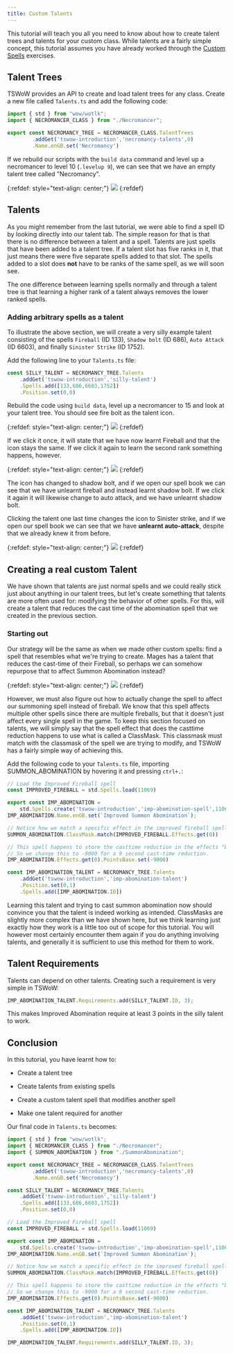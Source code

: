```yaml
---
title: Custom Talents
---
```


This tutorial will teach you all you need to know about how to create talent trees and talents for your custom class. While talents are a fairly simple concept, this tutorial assumes you have already worked through the [Custom Spells](5_CustomSpells.md) exercises.

## Talent Trees

TSWoW provides an API to create and load talent trees for any class. Create a new file called `Talents.ts` and add the following code:

```ts
import { std } from "wow/wotlk";
import { NECROMANCER_CLASS } from "./Necromancer";

export const NECROMANCY_TREE = NECROMANCER_CLASS.TalentTrees
        .addGet('tswow-introduction','necromancy-talents',0)
        .Name.enGB.set('Necromancy')
```

If we rebuild our scripts with the `build data` command and level up a necromancer to level 10 (`.levelup 9`), we can see that we have an empty talent tree called "Necromancy".

{:refdef: style="text-align: center;"}
![](../necromancy-talents.png)
{:refdef}

## Talents
As you might remember from the last tutorial, we were able to find a spell ID by looking directly into our talent tab. The simple reason for that is that there is no difference between a talent and a spell. Talents are just spells that have been added to a talent tree. If a talent slot has five ranks in it, that just means there were five separate spells added to that slot. The spells added to a slot does **not** have to be ranks of the same spell, as we will soon see.

The one difference between learning spells normally and through a talent tree is that learning a higher rank of a talent always removes the lower ranked spells.

### Adding arbitrary spells as a talent

To illustrate the above section, we will create a very silly example talent consisting of the spells `Fireball` (ID 133), `Shadow bolt` (ID 686), `Auto Attack` (ID 6603), and finally `Sinister Strike` (ID 1752).

Add the following line to your `Talents.ts` file:

```ts
const SILLY_TALENT = NECROMANCY_TREE.Talents
    .addGet('tswow-introduction','silly-talent')
    .Spells.add([133,686,6603,1752])
    .Position.set(0,0)
```

Rebuild the code using `build data`, level up a necromancer to 15 and look at your talent tree. You should see fire bolt as the talent icon.

{:refdef: style="text-align: center;"}
![](../fireball-talent.png)
{:refdef}

If we click it once, it will state that we have now learnt Fireball and that the icon stays the same. If we click it again to learn the second rank something happens, however.

{:refdef: style="text-align: center;"}
![](../shadowbolt-talent.png)
{:refdef}

The icon has changed to shadow bolt, and if we open our spell book we can see that we have unlearnt fireball and instead learnt shadow bolt. If we click it again it will likewise change to auto attack, and we have unlearnt shadow bolt.

Clicking the talent one last time changes the icon to Sinister strike, and if we open our spell book we can see that we have **unlearnt auto-attack**, despite that we already knew it from before.

{:refdef: style="text-align: center;"}
![](../no-autoattack.png)
{:refdef}

## Creating a real custom Talent

We have shown that talents are just normal spells and we could really stick just about anything in our talent trees, but let's create something that talents are more often used for: modifying the behavior of other spells. For this, will create a talent that reduces the cast time of the abomination spell that we created in the previous section.

### Starting out

Our strategy will be the same as when we made other custom spells: find a spell that resembles what we're trying to create. Mages has a talent that reduces the cast-time of their Fireball, so perhaps we can somehow repurpose that to affect Summon Abomination instead?

{:refdef: style="text-align: center;"}
![](../imp-fireball.png)
{:refdef}

However, we must also figure out how to actually change the spell to affect our summoning spell instead of fireball. We know that this spell affects multiple other spells since there are multiple fireballs, but that it doesn't just affect every single spell in the game. To keep this section focused on talents, we will simply say that the spell effect that does the casttime reduction happens to use what is called a ClassMask. This classmask must match with the classmask of the spell we are trying to modify, and TSWoW has a fairly simple way of achieving this.

Add the following code to your `Talents.ts` file, importing SUMMON_ABOMINATION by hovering it and pressing `ctrl+.`:

```ts
// Load the Improved Fireball spell
const IMPROVED_FIREBALL = std.Spells.load(11069)

export const IMP_ABOMINATION =
    std.Spells.create('tswow-introduction','imp-abomination-spell',11069)
IMP_ABOMINATION.Name.enGB.set(`Improved Summon Abomination`);

// Notice how we match a specific effect in the improved fireball spell
SUMMON_ABOMINATION.ClassMask.match(IMPROVED_FIREBALL.Effects.get(0))

// This spell happens to store the casttime reduction in the effects "BasePoints" field
// So we change this to -9000 for a 9 second cast-time reduction.
IMP_ABOMINATION.Effects.get(0).PointsBase.set(-9000)

const IMP_ABOMINATION_TALENT = NECROMANCY_TREE.Talents
    .addGet('tswow-introduction','imp-abomination-talent')
    .Position.set(0,1)
    .Spells.add([IMP_ABOMINATION.ID])
```
Learning this talent and trying to cast summon abomination now should convince you that the talent is indeed working as intended. ClassMasks are slightly more complex than we have shown here, but we think learning just exactly how they work is a little too out of scope for this tutorial. You will however most certainly encounter them again if you do anything involving talents, and generally it is sufficient to use this method for them to work.

## Talent Requirements

Talents can depend on other talents. Creating such a requirement is very simple in TSWoW:

```ts
IMP_ABOMINATION_TALENT.Requirements.add(SILLY_TALENT.ID, 3);
```

This makes Improved Abomination require at least 3 points in the silly talent to work.

## Conclusion

In this tutorial, you have learnt how to:

- Create a talent tree

- Create talents from existing spells

- Create a custom talent spell that modifies another spell

- Make one talent required for another

Our final code in `Talents.ts` becomes:

```ts
import { std } from "wow/wotlk";
import { NECROMANCER_CLASS } from "./Necromancer";
import { SUMMON_ABOMINATION } from "./SummonAbomination";

export const NECROMANCY_TREE = NECROMANCER_CLASS.TalentTrees
        .addGet('tswow-introduction','necromancy-talents',0)
        .Name.enGB.set('Necromancy')

const SILLY_TALENT = NECROMANCY_TREE.Talents
    .addGet('tswow-introduction','silly-talent')
    .Spells.add([133,686,6603,1752])
    .Position.set(0,0)

// Load the Improved Fireball spell
const IMPROVED_FIREBALL = std.Spells.load(11069)

export const IMP_ABOMINATION =
    std.Spells.create('tswow-introduction','imp-abomination-spell',11069)
IMP_ABOMINATION.Name.enGB.set(`Improved Summon Abomination`);

// Notice how we match a specific effect in the improved fireball spell
SUMMON_ABOMINATION.ClassMask.match(IMPROVED_FIREBALL.Effects.get(0))

// This spell happens to store the casttime reduction in the effects "BasePoints" field
// So we change this to -9000 for a 9 second cast-time reduction.
IMP_ABOMINATION.Effects.get(0).PointsBase.set(-9000)

const IMP_ABOMINATION_TALENT = NECROMANCY_TREE.Talents
    .addGet('tswow-introduction','imp-abomination-talent')
    .Position.set(0,1)
    .Spells.add([IMP_ABOMINATION.ID])

IMP_ABOMINATION_TALENT.Requirements.add(SILLY_TALENT.ID, 3);
```
